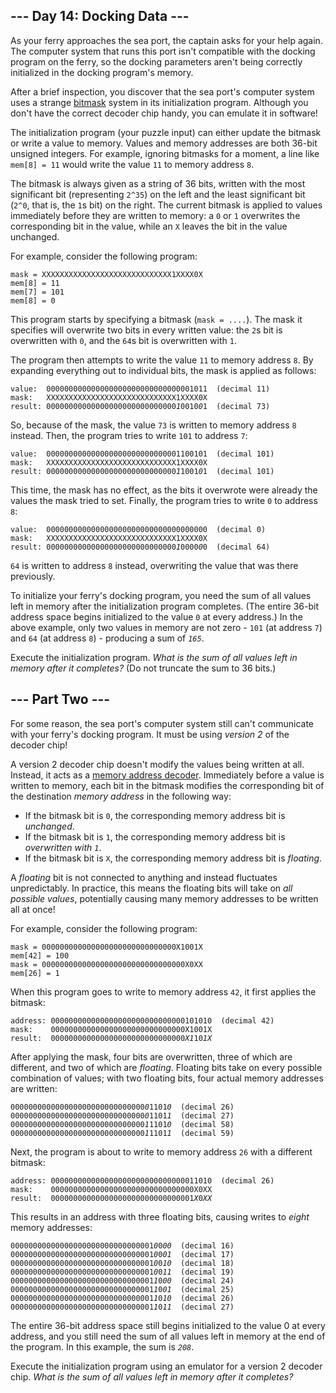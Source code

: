 <h2>--- Day 14: Docking Data ---</h2><p>As your ferry approaches the sea port, the captain asks for your help again. The computer system that runs this port isn't compatible with the docking program on the ferry, so the docking parameters aren't being correctly initialized in the docking program's memory.</p>
<p>After a brief inspection, you discover that the sea port's computer system uses a strange <a href="https://en.wikipedia.org/wiki/Mask_(computing)" target="_blank">bitmask</a> system in its initialization program. Although you don't have the correct decoder chip handy, you can emulate it in software!</p>
<p>The initialization program (your puzzle input) can either update the bitmask or write a value to memory.  Values and memory addresses are both 36-bit unsigned integers.  For example, ignoring bitmasks for a moment, a line like <code>mem[8] = 11</code> would write the value <code>11</code> to memory address <code>8</code>.</p>
<p>The bitmask is always given as a string of 36 bits, written with the most significant bit (representing <code>2^35</code>) on the left and the least significant bit (<code>2^0</code>, that is, the <code>1</code>s bit) on the right. The current bitmask is applied to values immediately before they are written to memory: a <code>0</code> or <code>1</code> overwrites the corresponding bit in the value, while an <code>X</code> leaves the bit in the value unchanged.</p>
<p>For example, consider the following program:</p>
<pre><code>mask = XXXXXXXXXXXXXXXXXXXXXXXXXXXXX1XXXX0X
mem[8] = 11
mem[7] = 101
mem[8] = 0
</code></pre>
<p>This program starts by specifying a bitmask (<code>mask = ....</code>). The mask it specifies will overwrite two bits in every written value: the <code>2</code>s bit is overwritten with <code>0</code>, and the <code>64</code>s bit is overwritten with <code>1</code>.</p>
<p>The program then attempts to write the value <code>11</code> to memory address <code>8</code>. By expanding everything out to individual bits, the mask is applied as follows:</p>
<pre><code>value:  000000000000000000000000000000001011  (decimal 11)
mask:   XXXXXXXXXXXXXXXXXXXXXXXXXXXXX1XXXX0X
result: 00000000000000000000000000000<em>1</em>0010<em>0</em>1  (decimal 73)
</code></pre>
<p>So, because of the mask, the value <code>73</code> is written to memory address <code>8</code> instead. Then, the program tries to write <code>101</code> to address <code>7</code>:</p>
<pre><code>value:  000000000000000000000000000001100101  (decimal 101)
mask:   XXXXXXXXXXXXXXXXXXXXXXXXXXXXX1XXXX0X
result: 00000000000000000000000000000<em>1</em>1001<em>0</em>1  (decimal 101)
</code></pre>
<p>This time, the mask has no effect, as the bits it overwrote were already the values the mask tried to set. Finally, the program tries to write <code>0</code> to address <code>8</code>:</p>
<pre><code>value:  000000000000000000000000000000000000  (decimal 0)
mask:   XXXXXXXXXXXXXXXXXXXXXXXXXXXXX1XXXX0X
result: 00000000000000000000000000000<em>1</em>0000<em>0</em>0  (decimal 64)
</code></pre>
<p><code>64</code> is written to address <code>8</code> instead, overwriting the value that was there previously.</p>
<p>To initialize your ferry's docking program, you need the sum of all values left in memory after the initialization program completes. (The entire 36-bit address space begins initialized to the value <code>0</code> at every address.) In the above example, only two values in memory are not zero - <code>101</code> (at address <code>7</code>) and <code>64</code> (at address <code>8</code>) - producing a sum of <em><code>165</code></em>.</p>
<p>Execute the initialization program. <em>What is the sum of all values left in memory after it completes?</em> (Do not truncate the sum to 36 bits.)</p>

<h2 id="part2">--- Part Two ---</h2><p>For some reason, the sea port's computer system still can't communicate with your ferry's docking program. It must be using <em>version 2</em> of the decoder chip!</p>
<p>A version 2 decoder chip doesn't modify the values being written at all.  Instead, it acts as a <a href="https://www.youtube.com/watch?v=PvfhANgLrm4" target="_blank">memory address decoder</a>. Immediately before a value is written to memory, each bit in the bitmask modifies the corresponding bit of the destination <em>memory address</em> in the following way:</p>
<ul>
<li>If the bitmask bit is <code>0</code>, the corresponding memory address bit is <em>unchanged</em>.</li>
<li>If the bitmask bit is <code>1</code>, the corresponding memory address bit is <em>overwritten with <code>1</code></em>.</li>
<li>If the bitmask bit is <code>X</code>, the corresponding memory address bit is <span title="Technically, since you're on a boat, they're all floating."><em>floating</em></span>.</li>
</ul>
<p>A <em>floating</em> bit is not connected to anything and instead fluctuates unpredictably. In practice, this means the floating bits will take on <em>all possible values</em>, potentially causing many memory addresses to be written all at once!</p>
<p>For example, consider the following program:</p>
<pre><code>mask = 000000000000000000000000000000X1001X
mem[42] = 100
mask = 00000000000000000000000000000000X0XX
mem[26] = 1
</code></pre>
<p>When this program goes to write to memory address <code>42</code>, it first applies the bitmask:</p>
<pre><code>address: 000000000000000000000000000000101010  (decimal 42)
mask:    000000000000000000000000000000X1001X
result:  000000000000000000000000000000<em>X1</em>10<em>1X</em>
</code></pre>
<p>After applying the mask, four bits are overwritten, three of which are different, and two of which are <em>floating</em>. Floating bits take on every possible combination of values; with two floating bits, four actual memory addresses are written:</p>
<pre><code>000000000000000000000000000000<em>0</em>1101<em>0</em>  (decimal 26)
000000000000000000000000000000<em>0</em>1101<em>1</em>  (decimal 27)
000000000000000000000000000000<em>1</em>1101<em>0</em>  (decimal 58)
000000000000000000000000000000<em>1</em>1101<em>1</em>  (decimal 59)
</code></pre>
<p>Next, the program is about to write to memory address <code>26</code> with a different bitmask:</p>
<pre><code>address: 000000000000000000000000000000011010  (decimal 26)
mask:    00000000000000000000000000000000X0XX
result:  00000000000000000000000000000001<em>X</em>0<em>XX</em>
</code></pre>
<p>This results in an address with three floating bits, causing writes to <em>eight</em> memory addresses:</p>
<pre><code>00000000000000000000000000000001<em>0</em>0<em>00</em>  (decimal 16)
00000000000000000000000000000001<em>0</em>0<em>01</em>  (decimal 17)
00000000000000000000000000000001<em>0</em>0<em>10</em>  (decimal 18)
00000000000000000000000000000001<em>0</em>0<em>11</em>  (decimal 19)
00000000000000000000000000000001<em>1</em>0<em>00</em>  (decimal 24)
00000000000000000000000000000001<em>1</em>0<em>01</em>  (decimal 25)
00000000000000000000000000000001<em>1</em>0<em>10</em>  (decimal 26)
00000000000000000000000000000001<em>1</em>0<em>11</em>  (decimal 27)
</code></pre>
<p>The entire 36-bit address space still begins initialized to the value 0 at every address, and you still need the sum of all values left in memory at the end of the program.  In this example, the sum is <em><code>208</code></em>.</p>
<p>Execute the initialization program using an emulator for a version 2 decoder chip. <em>What is the sum of all values left in memory after it completes?</em></p>
